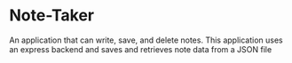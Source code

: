 # Note-Taker
An application that can write, save, and delete notes. This application uses an express backend and saves and retrieves note data from a JSON file
